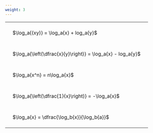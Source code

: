 ```yaml
---
weight: 3
---
```


<style type="text/css">
#T_a9ec3 th.col_heading {
  text-align: left;
  font-size: 1em;
}
#T_a9ec3 td {
  text-align: left;
  font-size: 1em;
  padding: 1.5em;
}
</style>
<table id="T_a9ec3">
  <thead>
  </thead>
  <tbody>
    <tr>
      <td id="T_a9ec3_row0_col0" class="data row0 col0" >$\log_a{(xy)} = \log_a{x} + log_a{y}$</td>
    </tr>
    <tr>
      <td id="T_a9ec3_row1_col0" class="data row1 col0" >$\log_a{\left(\dfrac{x}{y}\right)} = \log_a{x} - log_a{y}$</td>
    </tr>
    <tr>
      <td id="T_a9ec3_row2_col0" class="data row2 col0" >$\log_a{x^n} = n\log_a{x}$</td>
    </tr>
    <tr>
      <td id="T_a9ec3_row3_col0" class="data row3 col0" >$\log_a{\left(\dfrac{1}{x}\right)} = -\log_a{x}$</td>
    </tr>
    <tr>
      <td id="T_a9ec3_row4_col0" class="data row4 col0" >$\log_a{x} = \dfrac{\log_b{x}}{\log_b{a}}$</td>
    </tr>
  </tbody>
</table>
